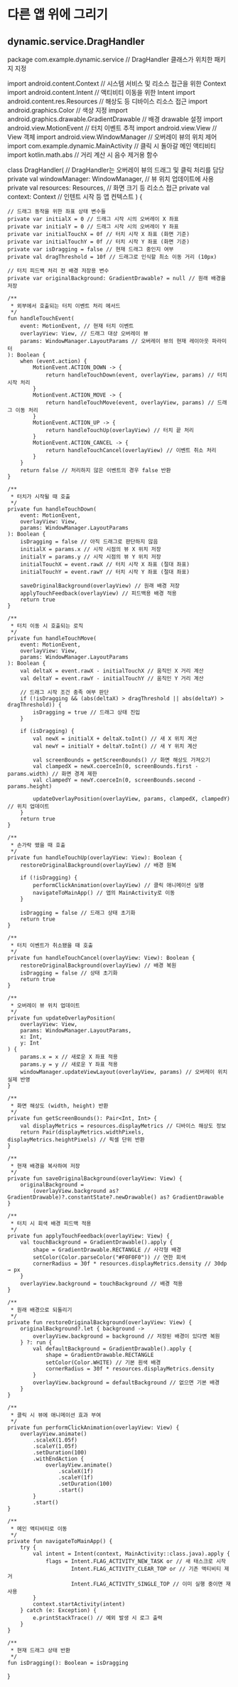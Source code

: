 # 다른 앱 위에 그리기
## dynamic.service.DragHandler
package com.example.dynamic.service // DragHandler 클래스가 위치한 패키지 지정

import android.content.Context // 시스템 서비스 및 리소스 접근을 위한 Context
import android.content.Intent // 액티비티 이동을 위한 Intent
import android.content.res.Resources // 해상도 등 디바이스 리소스 접근
import android.graphics.Color // 색상 지정
import android.graphics.drawable.GradientDrawable // 배경 drawable 설정
import android.view.MotionEvent // 터치 이벤트 추적
import android.view.View // View 객체
import android.view.WindowManager // 오버레이 뷰의 위치 제어
import com.example.dynamic.MainActivity // 클릭 시 돌아갈 메인 액티비티
import kotlin.math.abs // 거리 계산 시 음수 제거용 함수

class DragHandler( // DragHandler는 오버레이 뷰의 드래그 및 클릭 처리를 담당
    private val windowManager: WindowManager, // 뷰 위치 업데이트에 사용
    private val resources: Resources, // 화면 크기 등 리소스 접근
    private val context: Context // 인텐트 시작 등 앱 컨텍스트
) {

    // 드래그 동작을 위한 좌표 상태 변수들
    private var initialX = 0 // 드래그 시작 시의 오버레이 X 좌표
    private var initialY = 0 // 드래그 시작 시의 오버레이 Y 좌표
    private var initialTouchX = 0f // 터치 시작 X 좌표 (화면 기준)
    private var initialTouchY = 0f // 터치 시작 Y 좌표 (화면 기준)
    private var isDragging = false // 현재 드래그 중인지 여부
    private val dragThreshold = 10f // 드래그로 인식할 최소 이동 거리 (10px)

    // 터치 피드백 처리 전 배경 저장용 변수
    private var originalBackground: GradientDrawable? = null // 원래 배경을 저장

    /**
     * 외부에서 호출되는 터치 이벤트 처리 메서드
     */
    fun handleTouchEvent(
        event: MotionEvent, // 현재 터치 이벤트
        overlayView: View, // 드래그 대상 오버레이 뷰
        params: WindowManager.LayoutParams // 오버레이 뷰의 현재 레이아웃 파라미터
    ): Boolean {
        when (event.action) {
            MotionEvent.ACTION_DOWN -> {
                return handleTouchDown(event, overlayView, params) // 터치 시작 처리
            }
            MotionEvent.ACTION_MOVE -> {
                return handleTouchMove(event, overlayView, params) // 드래그 이동 처리
            }
            MotionEvent.ACTION_UP -> {
                return handleTouchUp(overlayView) // 터치 끝 처리
            }
            MotionEvent.ACTION_CANCEL -> {
                return handleTouchCancel(overlayView) // 이벤트 취소 처리
            }
        }
        return false // 처리하지 않은 이벤트의 경우 false 반환
    }

    /**
     * 터치가 시작될 때 호출
     */
    private fun handleTouchDown(
        event: MotionEvent,
        overlayView: View,
        params: WindowManager.LayoutParams
    ): Boolean {
        isDragging = false // 아직 드래그로 판단하지 않음
        initialX = params.x // 시작 시점의 뷰 X 위치 저장
        initialY = params.y // 시작 시점의 뷰 Y 위치 저장
        initialTouchX = event.rawX // 터치 시작 X 좌표 (절대 좌표)
        initialTouchY = event.rawY // 터치 시작 Y 좌표 (절대 좌표)

        saveOriginalBackground(overlayView) // 원래 배경 저장
        applyTouchFeedback(overlayView) // 피드백용 배경 적용
        return true
    }

    /**
     * 터치 이동 시 호출되는 로직
     */
    private fun handleTouchMove(
        event: MotionEvent,
        overlayView: View,
        params: WindowManager.LayoutParams
    ): Boolean {
        val deltaX = event.rawX - initialTouchX // 움직인 X 거리 계산
        val deltaY = event.rawY - initialTouchY // 움직인 Y 거리 계산

        // 드래그 시작 조건 충족 여부 판단
        if (!isDragging && (abs(deltaX) > dragThreshold || abs(deltaY) > dragThreshold)) {
            isDragging = true // 드래그 상태 진입
        }

        if (isDragging) {
            val newX = initialX + deltaX.toInt() // 새 X 위치 계산
            val newY = initialY + deltaY.toInt() // 새 Y 위치 계산

            val screenBounds = getScreenBounds() // 화면 해상도 가져오기
            val clampedX = newX.coerceIn(0, screenBounds.first - params.width) // 화면 경계 제한
            val clampedY = newY.coerceIn(0, screenBounds.second - params.height)

            updateOverlayPosition(overlayView, params, clampedX, clampedY) // 위치 업데이트
        }
        return true
    }

    /**
     * 손가락 뗐을 때 호출
     */
    private fun handleTouchUp(overlayView: View): Boolean {
        restoreOriginalBackground(overlayView) // 배경 원복

        if (!isDragging) {
            performClickAnimation(overlayView) // 클릭 애니메이션 실행
            navigateToMainApp() // 앱의 MainActivity로 이동
        }

        isDragging = false // 드래그 상태 초기화
        return true
    }

    /**
     * 터치 이벤트가 취소됐을 때 호출
     */
    private fun handleTouchCancel(overlayView: View): Boolean {
        restoreOriginalBackground(overlayView) // 배경 복원
        isDragging = false // 상태 초기화
        return true
    }

    /**
     * 오버레이 뷰 위치 업데이트
     */
    private fun updateOverlayPosition(
        overlayView: View,
        params: WindowManager.LayoutParams,
        x: Int,
        y: Int
    ) {
        params.x = x // 새로운 X 좌표 적용
        params.y = y // 새로운 Y 좌표 적용
        windowManager.updateViewLayout(overlayView, params) // 오버레이 위치 실제 반영
    }

    /**
     * 화면 해상도 (width, height) 반환
     */
    private fun getScreenBounds(): Pair<Int, Int> {
        val displayMetrics = resources.displayMetrics // 디바이스 해상도 정보
        return Pair(displayMetrics.widthPixels, displayMetrics.heightPixels) // 픽셀 단위 반환
    }

    /**
     * 현재 배경을 복사하여 저장
     */
    private fun saveOriginalBackground(overlayView: View) {
        originalBackground =
            (overlayView.background as? GradientDrawable)?.constantState?.newDrawable() as? GradientDrawable
    }

    /**
     * 터치 시 회색 배경 피드백 적용
     */
    private fun applyTouchFeedback(overlayView: View) {
        val touchBackground = GradientDrawable().apply {
            shape = GradientDrawable.RECTANGLE // 사각형 배경
            setColor(Color.parseColor("#F0F0F0")) // 연한 회색
            cornerRadius = 30f * resources.displayMetrics.density // 30dp → px
        }
        overlayView.background = touchBackground // 배경 적용
    }

    /**
     * 원래 배경으로 되돌리기
     */
    private fun restoreOriginalBackground(overlayView: View) {
        originalBackground?.let { background ->
            overlayView.background = background // 저장된 배경이 있다면 복원
        } ?: run {
            val defaultBackground = GradientDrawable().apply {
                shape = GradientDrawable.RECTANGLE
                setColor(Color.WHITE) // 기본 흰색 배경
                cornerRadius = 30f * resources.displayMetrics.density
            }
            overlayView.background = defaultBackground // 없으면 기본 배경
        }
    }

    /**
     * 클릭 시 뷰에 애니메이션 효과 부여
     */
    private fun performClickAnimation(overlayView: View) {
        overlayView.animate()
            .scaleX(1.05f)
            .scaleY(1.05f)
            .setDuration(100)
            .withEndAction {
                overlayView.animate()
                    .scaleX(1f)
                    .scaleY(1f)
                    .setDuration(100)
                    .start()
            }
            .start()
    }

    /**
     * 메인 액티비티로 이동
     */
    private fun navigateToMainApp() {
        try {
            val intent = Intent(context, MainActivity::class.java).apply {
                flags = Intent.FLAG_ACTIVITY_NEW_TASK or // 새 태스크로 시작
                        Intent.FLAG_ACTIVITY_CLEAR_TOP or // 기존 액티비티 제거
                        Intent.FLAG_ACTIVITY_SINGLE_TOP // 이미 실행 중이면 재사용
            }
            context.startActivity(intent)
        } catch (e: Exception) {
            e.printStackTrace() // 예외 발생 시 로그 출력
        }
    }

    /**
     * 현재 드래그 상태 반환
     */
    fun isDragging(): Boolean = isDragging
}
